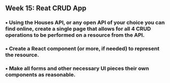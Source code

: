 ## Week 15: Reat CRUD App  

###     •	Using the Houses API, or any open API of your choice you can find online, create a single page that allows for all 4 CRUD operations to be performed on a resource from the API. 
###     •	Create a React component (or more, if needed) to represent the resource. 
###     •	Make all forms and other necessary UI pieces their own components as reasonable.


